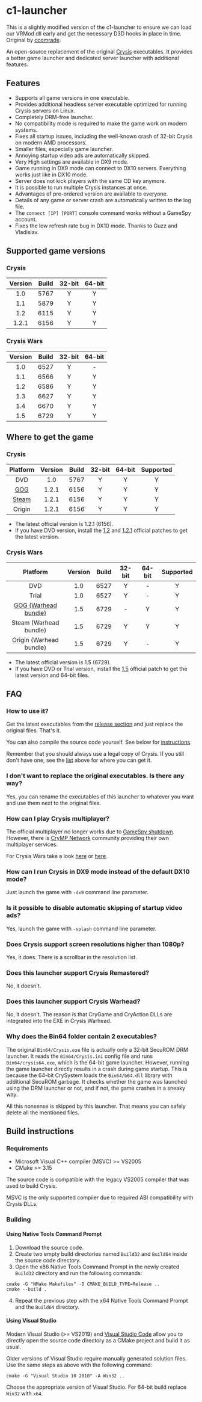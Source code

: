 # c1-launcher

This is a slightly modified version of the c1-launcher to ensure we can load our VRMod dll early and get the necessary
D3D hooks in place in time. Original by [ccomrade](https://github.com/ccomrade/c1-launcher).

An open-source replacement of the original [Crysis](https://en.wikipedia.org/wiki/Crysis_(video_game)) executables.
It provides a better game launcher and dedicated server launcher with additional features.

## Features

- Supports all game versions in one executable.
- Provides additional headless server executable optimized for running Crysis servers on Linux.
- Completely DRM-free launcher.
- No compatibility mode is required to make the game work on modern systems.
- Fixes all startup issues, including the well-known crash of 32-bit Crysis on modern AMD processors.
- Smaller files, especially game launcher.
- Annoying startup video ads are automatically skipped.
- Very High settings are available in DX9 mode.
- Game running in DX9 mode can connect to DX10 servers. Everything works just like in DX10 mode.
- Server does not kick players with the same CD key anymore.
- It is possible to run multiple Crysis instances at once.
- Advantages of pre-ordered version are available to everyone.
- Details of any game or server crash are automatically written to the log file.
- The `connect [IP] [PORT]` console command works without a GameSpy account.
- Fixes the low refresh rate bug in DX10 mode. Thanks to Guzz and Vladislav.

## Supported game versions

### Crysis

| Version | Build | 32-bit | 64-bit |
| :-----: | :---: | :----: | :----: |
| 1.0     | 5767  | Y      | Y      |
| 1.1     | 5879  | Y      | Y      |
| 1.2     | 6115  | Y      | Y      |
| 1.2.1   | 6156  | Y      | Y      |

### Crysis Wars

| Version | Build | 32-bit | 64-bit |
| :-----: | :---: | :----: | :----: |
| 1.0     | 6527  | Y      | -      |
| 1.1     | 6566  | Y      | Y      |
| 1.2     | 6586  | Y      | Y      |
| 1.3     | 6627  | Y      | Y      |
| 1.4     | 6670  | Y      | Y      |
| 1.5     | 6729  | Y      | Y      |

## Where to get the game

### Crysis

| Platform                                                          | Version | Build | 32-bit | 64-bit | Supported |
| :---------------------------------------------------------------: | :-----: | :---: | :----: | :----: | :-------: |
| DVD                                                               | 1.0     | 5767  | Y      | Y      | Y         |
| [GOG](https://www.gog.com/game/crysis)                            | 1.2.1   | 6156  | Y      | Y      | Y         |
| [Steam](https://store.steampowered.com/app/17300/Crysis/)         | 1.2.1   | 6156  | Y      | Y      | Y         |
| Origin                                                            | 1.2.1   | 6156  | Y      | Y      | Y         |

- The latest official version is 1.2.1 (6156).
- If you have DVD version, install the
[1.2](https://crysis.nullptr.one/Crysis_Patch_1_2.exe) and
[1.2.1](https://crysis.nullptr.one/Crysis_Patch_1_2_1.exe) official patches to get the latest version.

### Crysis Wars

| Platform                                                          | Version | Build | 32-bit | 64-bit | Supported |
| :---------------------------------------------------------------: | :-----: | :---: | :----: | :----: | :-------: |
| DVD                                                               | 1.0     | 6527  | Y      | -      | Y         |
| Trial                                                             | 1.0     | 6527  | Y      | -      | Y         |
| [GOG (Warhead bundle)](https://www.gog.com/game/crysiswarhead)    | 1.5     | 6729  | -      | Y      | Y         |
| Steam (Warhead bundle)                                            | 1.5     | 6729  | Y      | Y      | Y         |
| Origin (Warhead bundle)                                           | 1.5     | 6729  | Y      | -      | Y         |

- The latest official version is 1.5 (6729).
- If you have DVD or Trial version, install the
[1.5](https://crysis.nullptr.one/CrysisWars_patch5.exe) official patch to get the latest version and 64-bit files.

## FAQ

### How to use it?

Get the latest executables from the [release section](../../releases) and just replace the original files. That's it.

You can also compile the source code yourself. See below for [instructions](#build-instructions).

Remember that you should always use a legal copy of Crysis.
If you still don't have one, see the [list](#where-to-get-the-game) above for where you can get it.

### I don't want to replace the original executables. Is there any way?

Yes, you can rename the executables of this launcher to whatever you want and use them next to the original files.

### How can I play Crysis multiplayer?

The official multiplayer no longer works due to [GameSpy shutdown](https://en.wikipedia.org/wiki/GameSpy#Shutdown).
However, there is [CryMP Network](https://crymp.net) community providing their own multiplayer services.

For Crysis Wars take a look [here](https://crysiswarsmp.com) or [here](https://cryserv.de).

### How can I run Crysis in DX9 mode instead of the default DX10 mode?

Just launch the game with `-dx9` command line parameter.

### Is it possible to disable automatic skipping of startup video ads?

Yes, launch the game with `-splash` command line parameter.

### Does Crysis support screen resolutions higher than 1080p?

Yes, it does. There is a scrollbar in the resolution list.

### Does this launcher support Crysis Remastered?

No, it doesn't.

### Does this launcher support Crysis Warhead?

No, it doesn't. The reason is that CryGame and CryAction DLLs are integrated into the EXE in Crysis Warhead.

### Why does the Bin64 folder contain 2 executables?

The original `Bin64/Crysis.exe` file is actually only a 32-bit SecuROM DRM launcher. It reads the `Bin64/Crysis.ini`
config file and runs `Bin64/crysis64.exe`, which is the 64-bit game launcher. However, running the game launcher
directly results in a crash during game startup. This is because the 64-bit CrySystem loads the `Bin64/b64.dll`
library with additional SecuROM garbage. It checks whether the game was launched using the DRM launcher or not,
and if not, the game crashes in a sneaky way.

All this nonsense is skipped by this launcher. That means you can safely delete all the mentioned files.

## Build instructions

### Requirements

- Microsoft Visual C++ compiler (MSVC) >= VS2005
- CMake >= 3.15

The source code is compatible with the legacy VS2005 compiler that was used to build Crysis.

MSVC is the only supported compiler due to required ABI compatibility with Crysis DLLs.

### Building

#### Using Native Tools Command Prompt

1. Download the source code.
2. Create two empty build directories named `Build32` and `Build64` inside the source code directory.
3. Open the x86 Native Tools Command Prompt in the newly created `Build32` directory and run the following commands:

```
cmake -G "NMake Makefiles" -D CMAKE_BUILD_TYPE=Release ..
cmake --build .
```

4. Repeat the previous step with the x64 Native Tools Command Prompt and the `Build64` directory.

#### Using Visual Studio

Modern Visual Studio (>= VS2019) and [Visual Studio Code](https://code.visualstudio.com/docs/cpp/config-msvc) allow you
to directly open the source code directory as a CMake project and build it as usual.

Older versions of Visual Studio require manually generated solution files.
Use the same steps as above with the following command:

```
cmake -G "Visual Studio 10 2010" -A Win32 ..
```

Choose the appropriate version of Visual Studio. For 64-bit build replace `Win32` with `x64`.
